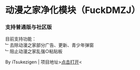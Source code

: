 # 动漫之家净化模块（FuckDMZJ）
### 支持普通版与社区版

目前支持功能：<br>
﹂去除动漫之家部分广告、更新、青少年弹窗<br>
﹂阻止动漫之家乱强○粘贴板

By iTsukezigen | 
项目地址>[点击打开](https://github.com/cokkeijigen/FuckDMZJ)<
